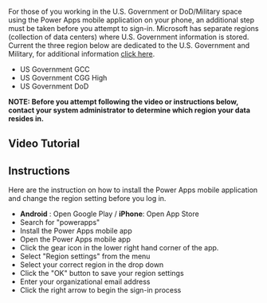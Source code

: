 For those of you working in the U.S. Government or DoD/Military space using the Power Apps mobile application on your phone, an additional step must be taken before you attempt to sign-in.  Microsoft has separate regions (collection of data centers) where U.S. Government information is stored.  Current the three region below are dedicated to the U.S. Government and Military, for additional information [click here](https://docs.microsoft.com/en-us/power-platform/admin/microsoft-dynamics-365-government).
 - US Government GCC
 - US Government CGG High
 - US Government DoD

**NOTE: Before you attempt following the video or instructions below, contact your system administrator to determine which region your data resides in.**

## Video Tutorial

## Instructions
Here are the instruction on how to install the Power Apps mobile application and change the region setting before you log in.

 - **Android** : Open Google Play / **iPhone**: Open App Store
 - Search for "powerapps"
 - Install the Power Apps mobile app
 - Open the Power Apps mobile app
 - Click the gear icon in the lower right hand corner of the app.
 - Select "Region settings" from the menu
 - Select your correct region in the drop down
 - Click the "OK" button to save your region settings
 - Enter your organizational email address
 - Click the right arrow to begin the sign-in process

<!--stackedit_data:
eyJoaXN0b3J5IjpbLTEwMDQzNzEwMzQsODk2MzMzNDg5XX0=
-->